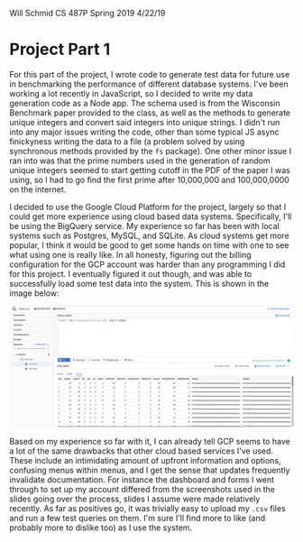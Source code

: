Will Schmid
CS 487P Spring 2019
4/22/19

# Project Part 1

For this part of the project, I wrote code to generate test data for future use in benchmarking the performance of different database systems. I've been working a lot recently in JavaScript, so I decided to write my data generation code as a Node app. The schema used is from the Wisconsin Benchmark paper provided to the class, as well as the methods to generate unique integers and convert said integers into unique strings. I didn't run into any major issues writing the code, other than some typical JS async finickyness writing the data to a file (a problem solved by using synchronous methods provided by the `fs` package). One other minor issue I ran into was that the prime numbers used in the generation of random unique integers seemed to start getting cutoff in the PDF of the paper I was using, so I had to go find the first prime after 10,000,000 and 100,000,0000 on the internet.

I decided to use the Google Cloud Platform for the project, largely so that I could get more experience using cloud based data systems. Specifically, I'll be using the BigQuery service. My experience so far has been with local systems such as Postgres, MySQL, and SQLite. As cloud systems get more popular, I think it would be good to get some hands on time with one to see what using one is really like. In all honesty, figuring out the billing configuration for the GCP account was harder than any programming I did for this project. I eventually figured it out though, and was able to successfully load some test data into the system. This is shown in the image below:

![Data loaded into BigQuery](./loaded-data.png)

Based on my experience so far with it, I can already tell GCP seems to have a lot of the same drawbacks that other cloud based services I've used. These include an intimidating amount of upfront information and options, confusing menus within menus, and I get the sense that updates frequently invalidate documentation. For instance the dashboard and forms I went through to set up my account differed from the screenshots used in the slides going over the process, slides I assume were made relatively recently. As far as positives go, it was trivially easy to upload my `.csv` files and run a few test queries on them. I'm sure I'll find more to like (and probably more to dislike too) as I use the system.